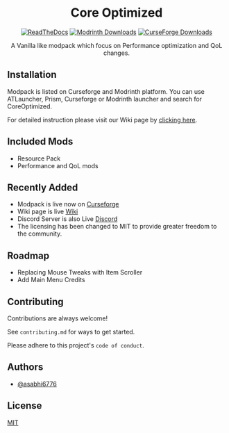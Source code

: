 <div align="center">

<h1> Core Optimized </h1>

[![ReadTheDocs](https://img.shields.io/badge/Wiki-000000?style=flat-square&logo=readthedocs)](https://coreoptimized.readthedocs.io/en/latest/)
[![Modrinth Downloads](https://img.shields.io/modrinth/dt/2eWEIhCq?style=flat-square&logo=modrinth&label=MODRINTH&labelColor=%23000000&color=%2300af5c)](https://modrinth.com/modpack/core-optimized-by-sniperxjohn)
[![CurseForge Downloads](https://img.shields.io/curseforge/dt/1145691?style=flat-square&logo=curseforge&label=CurseForge&labelColor=%23000000&color=%23f16436)](https://www.curseforge.com/minecraft/modpacks/core-optimized-by-sniperxjohn)


<p>A Vanilla like modpack which focus on Performance optimization and QoL changes.</p>

</div>

## Installation

Modpack is listed on Curseforge and Modrinth platform. You can use ATLauncher, Prism, Curseforge or Modrinth launcher and search for CoreOptimized.

For detailed instruction please visit our Wiki page by [clicking here](https://coreoptimized.readthedocs.io/en/latest/installation/).

## Included Mods

- Resource Pack
- Performance and QoL mods

## Recently Added

- Modpack is live now on [Curseforge](https://www.curseforge.com/minecraft/modpacks/core-optimized-by-sniperxjohn)
- Wiki page is live [Wiki](https://coreoptimized.readthedocs.io/en/latest/)
- Discord Server is also Live [Discord](https://discord.gg/qWc7c6tZPP)
- The licensing has been changed to MIT to provide greater freedom to the community.

## Roadmap

- Replacing Mouse Tweaks with Item Scroller
- Add Main Menu Credits

## Contributing

Contributions are always welcome!

See `contributing.md` for ways to get started.

Please adhere to this project's `code of conduct`.

## Authors

- [@asabhi6776](https://www.github.com/asabhi6776)

## License

[MIT](LICENSE)
